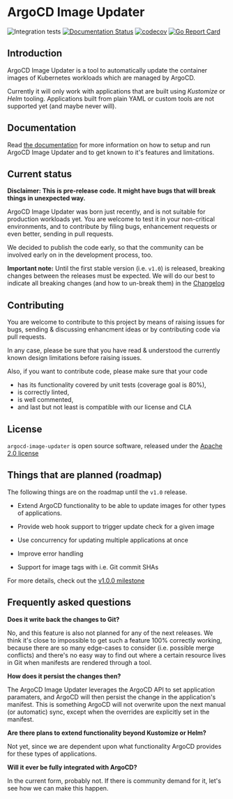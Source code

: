 # ArgoCD Image Updater

![Integration tests](https://github.com/argoproj-labs/argocd-image-updater/workflows/Integration%20tests/badge.svg?branch=master&event=push)
[![Documentation Status](https://readthedocs.org/projects/argocd-image-updater/badge/?version=latest)](https://argocd-image-updater.readthedocs.io/en/latest/?badge=latest)
[![codecov](https://codecov.io/gh/argoproj-labs/argocd-image-updater/branch/master/graph/badge.svg)](https://codecov.io/gh/argoproj-labs/argocd-image-updater)
[![Go Report Card](https://goreportcard.com/badge/github.com/argoproj-labs/argocd-image-updater)](https://goreportcard.com/report/github.com/argoproj-labs/argocd-image-updater)

## Introduction

ArgoCD Image Updater is a tool to automatically update the container
images of Kubernetes workloads which are managed by ArgoCD.

Currently it will only work with applications that are built using *Kustomize*
or *Helm* tooling. Applications built from plain YAML or custom tools are not
supported yet (and maybe never will). 

## Documentation

Read
[the documentation](https://argocd-image-updater.readthedocs.io)
for more information on how to setup and run ArgoCD Image Updater and to get
known to it's features and limitations.

## Current status

**Disclaimer: This is pre-release code. It might have bugs that will
break things in unexpected way.**

ArgoCD Image Updater was born just recently, and is not suitable for
production workloads yet. You are welcome to test it in your non-critical
environments, and to contribute by filing bugs, enhancement requests or even
better, sending in pull requests.

We decided to publish the code early, so that the community can be involved
early on in the development process, too.

**Important note:** Until the first stable version (i.e. `v1.0`) is released,
breaking changes between the releases must be expected. We will do our best
to indicate all breaking changes (and how to un-break them) in the
[Changelog](CHANGELOG.md)

## Contributing

You are welcome to contribute to this project by means of raising issues for
bugs, sending & discussing enhancment ideas or by contributing code via pull
requests.

In any case, please be sure that you have read & understood the currently known
design limitations before raising issues.

Also, if you want to contribute code, please make sure that your code

* has its functionality covered by unit tests (coverage goal is 80%),
* is correctly linted,
* is well commented,
* and last but not least is compatible with our license and CLA

## License

`argocd-image-updater` is open source software, released under the
[Apache 2.0 license](https://www.apache.org/licenses/LICENSE-2.0)

## Things that are planned (roadmap)

The following things are on the roadmap until the `v1.0` release.

* Extend ArgoCD functionality to be able to update images for other types of
  applications.

* Provide web hook support to trigger update check for a given image

* Use concurrency for updating multiple applications at once

* Improve error handling

* Support for image tags with i.e. Git commit SHAs

For more details, check out the
[v1.0.0 milestone](https://github.com/argoproj-labs/argocd-image-updater/milestone/1)

## Frequently asked questions

**Does it write back the changes to Git?**

No, and this feature is also not planned for any of the next releases. We think
it's close to impossible to get such a feature 100% correctly working, because
there are so many edge-cases to consider (i.e. possible merge conflicts) and
there's no easy way to find out where a certain resource lives in Git when
manifests are rendered through a tool.

**How does it persist the changes then?**

The ArgoCD Image Updater leverages the ArgoCD API to set application paramaters,
and ArgoCD will then persist the change in the application's manifest. This is
something ArgoCD will not overwrite upon the next manual (or automatic) sync,
except when the overrides are explicitly set in the manifest.

**Are there plans to extend functionality beyond Kustomize or Helm?**

Not yet, since we are dependent upon what functionality ArgoCD provides for
these types of applications.

**Will it ever be fully integrated with ArgoCD?**

In the current form, probably not. If there is community demand for it, let's
see how we can make this happen.
